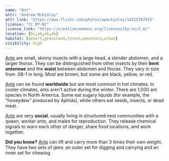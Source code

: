 ```yaml
---
name: "Ant"
attr: "Andrew McKinlay"
attr_link: "https://www.flickr.com/photos/apmckinlay/14315767915"
license: "CC BY-NC"
license_link: "https://creativecommons.org/licenses/by-nc/2.0/"
location: [bc,ab,sk,mb]
habitat: [desert,grassland,forest,mountain,urban]
visibility: high
---
```

[Ants](/insects/ants/) are small, skinny insects with a large head, a slender abdomen, and a larger thorax. They can be distinguished from other insects by their **bent antennae** and the **waist** between abdomen and thorax. They vary in size from .08-1 in long. Most are brown, but some are black, yellow, or red.

[Ants](/insects/ants/) can be found **worldwide** but are most common in hot climates. In cooler climates, ants aren't active during the winter. There are 1,000 ant species in North America. Some eat sugary liquids (for example, the "honeydew" produced by Aphids), while others eat seeds, insects, or dead meat.

[Ants](/insects/ants/) are very **social**, usually living in structured nest communities with a queen, worker ants, and males for reproduction. They release chemical signals to warn each other of danger, share food locations, and work together.

**Did you know?** [Ants](/insects/ants/) can lift and carry more than 3 times their own weight. They have two sets of jaws: an outer set for digging and carrying and an inner set for chewing.
